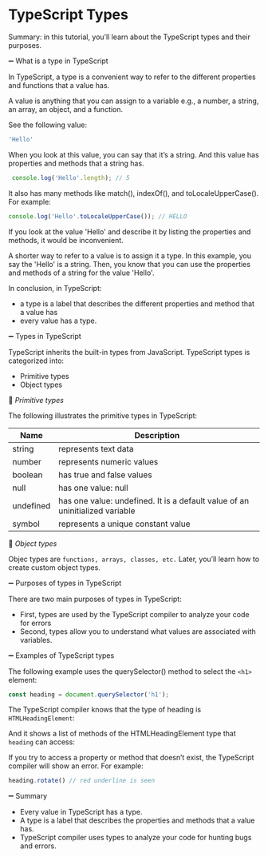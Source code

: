 
# TypeScript Types

Summary: in this tutorial, you’ll learn about the TypeScript types and their purposes.

➖ What is a type in TypeScript

In TypeScript, a type is a convenient way to refer to the different properties and functions that a value has.

A value is anything that you can assign to a variable e.g., a number, a string, an array, an object, and a function.

See the following value:

```js
'Hello'

```

When you look at this value, you can say that it’s a string. And this value has properties and methods that a string has.


```js
 console.log('Hello'.length); // 5

```

It also has many methods like match(), indexOf(), and toLocaleUpperCase(). For example:

```js
console.log('Hello'.toLocaleUpperCase()); // HELLO 

```

If you look at the value 'Hello' and describe it by listing the properties and methods, it would be inconvenient.

A shorter way to refer to a value is to assign it a type. In this example, you say the 'Hello' is a string. Then, you know that you can use the properties and methods of a string for the value 'Hello'.

In conclusion, in TypeScript:

- a type is a label that describes the different properties and method that a value has
- every value has a type.

➖ Types in TypeScript

TypeScript inherits the built-in types from JavaScript. TypeScript types is categorized into:

- Primitive types
- Object types

🔔 *Primitive types*

The following illustrates the primitive types in TypeScript:

Name      | Description
----------|-----------------------------------------------------------------------------
string    | represents text data
number    | represents numeric values
boolean   | has true and false values
null      | has one value: null
undefined | has one value: undefined. It is a default value of an uninitialized variable
symbol    | represents a unique constant value

🔔 *Object types*

Objec types are `functions, arrays, classes, etc.` Later, you’ll learn how to create custom object types.

➖ Purposes of types in TypeScript

There are two main purposes of types in TypeScript:

- First, types are used by the TypeScript compiler to analyze your code for errors
- Second, types allow you to understand what values are associated with variables.

➖ Examples of TypeScript types

The following example uses the querySelector() method to select the `<h1>` element:

```js
const heading = document.querySelector('h1');

```

The TypeScript compiler knows that the type of heading is `HTMLHeadingElement`:

And it shows a list of methods of the HTMLHeadingElement type that `heading` can access:

If you try to access a property or method that doesn’t exist, the TypeScript compiler will show an error. For example:

```js
heading.rotate() // red underline is seen
```

➖ Summary

- Every value in TypeScript has a type.
- A type is a label that describes the properties and methods that a value has.
- TypeScript compiler uses types to analyze your code for hunting bugs and errors.